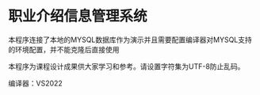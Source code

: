 # 职业介绍信息管理系统
本程序连接了本地的MYSQL数据库作为演示并且需要配置编译器对MYSQL支持的环境配置，并不能克隆后直接使用  

本程序为课程设计成果供大家学习和参考。请设置字符集为UTF-8防止乱码。

编译器：VS2022

